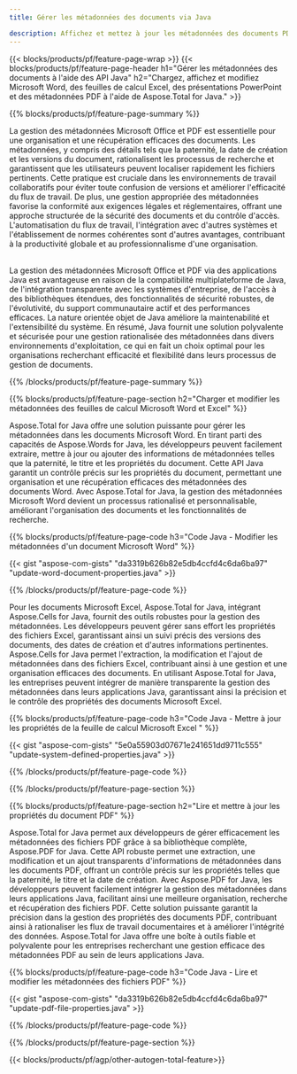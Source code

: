 ```yaml
---
title: Gérer les métadonnées des documents via Java 

description: Affichez et mettez à jour les métadonnées des documents PDF, Microsoft Excel, présentations PowerPoint et documents Word via votre application Java.
---
```


{{< blocks/products/pf/feature-page-wrap >}}
{{< blocks/products/pf/feature-page-header h1="Gérer les métadonnées des documents à l'aide des API Java" h2="Chargez, affichez et modifiez Microsoft Word, des feuilles de calcul Excel, des présentations PowerPoint et des métadonnées PDF à l'aide de Aspose.Total for Java." >}}

{{% blocks/products/pf/feature-page-summary %}}

La gestion des métadonnées Microsoft Office et PDF est essentielle pour une organisation et une récupération efficaces des documents. Les métadonnées, y compris des détails tels que la paternité, la date de création et les versions du document, rationalisent les processus de recherche et garantissent que les utilisateurs peuvent localiser rapidement les fichiers pertinents. Cette pratique est cruciale dans les environnements de travail collaboratifs pour éviter toute confusion de versions et améliorer l'efficacité du flux de travail. De plus, une gestion appropriée des métadonnées favorise la conformité aux exigences légales et réglementaires, offrant une approche structurée de la sécurité des documents et du contrôle d'accès. L'automatisation du flux de travail, l'intégration avec d'autres systèmes et l'établissement de normes cohérentes sont d'autres avantages, contribuant à la productivité globale et au professionnalisme d'une organisation. <br /><br />

La gestion des métadonnées Microsoft Office et PDF via des applications Java est avantageuse en raison de la compatibilité multiplateforme de Java, de l'intégration transparente avec les systèmes d'entreprise, de l'accès à des bibliothèques étendues, des fonctionnalités de sécurité robustes, de l'évolutivité, du support communautaire actif et des performances efficaces. La nature orientée objet de Java améliore la maintenabilité et l'extensibilité du système. En résumé, Java fournit une solution polyvalente et sécurisée pour une gestion rationalisée des métadonnées dans divers environnements d'exploitation, ce qui en fait un choix optimal pour les organisations recherchant efficacité et flexibilité dans leurs processus de gestion de documents.

{{% /blocks/products/pf/feature-page-summary  %}}


{{% blocks/products/pf/feature-page-section  h2="Charger et modifier les métadonnées des feuilles de calcul Microsoft Word et Excel" %}}

Aspose.Total for Java offre une solution puissante pour gérer les métadonnées dans les documents Microsoft Word. En tirant parti des capacités de Aspose.Words for Java, les développeurs peuvent facilement extraire, mettre à jour ou ajouter des informations de métadonnées telles que la paternité, le titre et les propriétés du document. Cette API Java garantit un contrôle précis sur les propriétés du document, permettant une organisation et une récupération efficaces des métadonnées des documents Word. Avec Aspose.Total for Java, la gestion des métadonnées Microsoft Word devient un processus rationalisé et personnalisable, améliorant l'organisation des documents et les fonctionnalités de recherche.

{{% blocks/products/pf/feature-page-code h3="Code Java - Modifier les métadonnées d'un document Microsoft Word" %}}

{{< gist "aspose-com-gists" "da3319b626b82e5db4ccfd4c6da6ba97" "update-word-document-properties.java" >}}

{{% /blocks/products/pf/feature-page-code  %}}

Pour les documents Microsoft Excel, Aspose.Total for Java, intégrant Aspose.Cells for Java, fournit des outils robustes pour la gestion des métadonnées. Les développeurs peuvent gérer sans effort les propriétés des fichiers Excel, garantissant ainsi un suivi précis des versions des documents, des dates de création et d'autres informations pertinentes. Aspose.Cells for Java permet l'extraction, la modification et l'ajout de métadonnées dans des fichiers Excel, contribuant ainsi à une gestion et une organisation efficaces des documents. En utilisant Aspose.Total for Java, les entreprises peuvent intégrer de manière transparente la gestion des métadonnées dans leurs applications Java, garantissant ainsi la précision et le contrôle des propriétés des documents Microsoft Excel.


{{% blocks/products/pf/feature-page-code h3="Code Java - Mettre à jour les propriétés de la feuille de calcul Microsoft Excel " %}}

{{< gist "aspose-com-gists" "5e0a55903d07671e241651dd9711c555" "update-system-defined-properties.java" >}}

{{% /blocks/products/pf/feature-page-code  %}}

{{% /blocks/products/pf/feature-page-section %}}


{{% blocks/products/pf/feature-page-section  h2="Lire et mettre à jour les propriétés du document PDF" %}}

Aspose.Total for Java permet aux développeurs de gérer efficacement les métadonnées des fichiers PDF grâce à sa bibliothèque complète, Aspose.PDF for Java. Cette API robuste permet une extraction, une modification et un ajout transparents d'informations de métadonnées dans les documents PDF, offrant un contrôle précis sur les propriétés telles que la paternité, le titre et la date de création. Avec Aspose.PDF for Java, les développeurs peuvent facilement intégrer la gestion des métadonnées dans leurs applications Java, facilitant ainsi une meilleure organisation, recherche et récupération des fichiers PDF. Cette solution puissante garantit la précision dans la gestion des propriétés des documents PDF, contribuant ainsi à rationaliser les flux de travail documentaires et à améliorer l'intégrité des données. Aspose.Total for Java offre une boîte à outils fiable et polyvalente pour les entreprises recherchant une gestion efficace des métadonnées PDF au sein de leurs applications Java.

{{% blocks/products/pf/feature-page-code h3="Code Java - Lire et modifier les métadonnées des fichiers PDF" %}}

{{< gist "aspose-com-gists" "da3319b626b82e5db4ccfd4c6da6ba97" "update-pdf-file-properties.java" >}}

{{% /blocks/products/pf/feature-page-code  %}}

{{% /blocks/products/pf/feature-page-section %}}

{{< blocks/products/pf/agp/other-autogen-total-feature>}}
